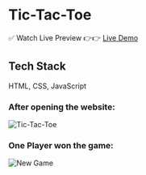 # Tic-Tac-Toe

✅ Watch Live Preview 👉👉 [Live Demo](https://tic-tac-toe-by-manash.vercel.app/)

## Tech Stack
HTML, CSS, JavaScript

### After opening the website:
![Tic-Tac-Toe](https://github.com/Man0sh-r0y/Tic-Tac-Toe/assets/96605313/496df067-3d0b-4b19-b493-1949200642dd)

### One Player won the game:
![New Game](https://github.com/Man0sh-r0y/Tic-Tac-Toe/assets/96605313/1072435e-b9a2-46cf-957b-395c9fa41746)

